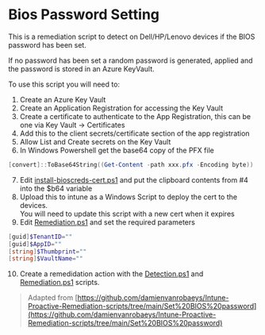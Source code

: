 # Bios Password Setting

This is a remediation script to detect on Dell/HP/Lenovo devices if the BIOS password has been set.

If no password has been set a random password is generated, applied and the password is stored in an Azure KeyVault.

To use this script you will need to:
1. Create an Azure Key Vault
2. Create an Application Registration for accessing the Key Vault
3. Create a certificate to authenticate to the App Registration, this can be one via Key Vault -> Certificates
4. Add this to the client secrets/certificate section of the app registration
5. Allow List and Create secrets on the Key Vault
6. In Windows Powershell get the base64 copy of the PFX file
```powershell
[convert]::ToBase64String((Get-Content -path xxx.pfx -Encoding byte)) | Set-Clipboard
```
7. Edit [install-bioscreds-cert.ps1](./install-bioscreds-cert.ps1) and put the clipboard contents from #4 into the $b64 variable
8. Upload this to intune as a Windows Script to deploy the cert to the devices. <br />You will need to update this script with a new cert when it expires
9. Edit [Remediation.ps1](./Remediation.ps1) and set the required parameters
```powershell
[guid]$TenantID=""
[guid]$AppID=""
[string]$Thumbprint=""
[string]$VaultName=""
```
10. Create a remedidation action with the [Detection.ps1](./Detection.ps1) and [Remediation.ps1](./Remediation.ps1) scripts.



> Adapted from [https://github.com/damienvanrobaeys/Intune-Proactive-Remediation-scripts/tree/main/Set%20BIOS%20password](https://github.com/damienvanrobaeys/Intune-Proactive-Remediation-scripts/tree/main/Set%20BIOS%20password)